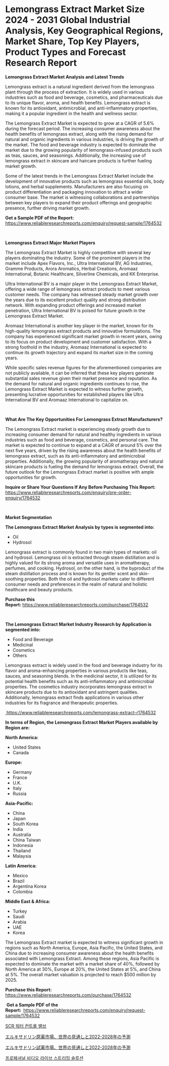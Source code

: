 <p><h1>Lemongrass Extract Market Size 2024 - 2031 Global Industrial Analysis, Key Geographical Regions, Market Share, Top Key Players, Product Types and Forecast Research Report</h1></p><p><strong>Lemongrass Extract Market Analysis and Latest Trends</strong></p>
<p><p>Lemongrass extract is a natural ingredient derived from the lemongrass plant through the process of extraction. It is widely used in various industries such as food and beverage, cosmetics, and pharmaceuticals due to its unique flavor, aroma, and health benefits. Lemongrass extract is known for its antioxidant, antimicrobial, and anti-inflammatory properties, making it a popular ingredient in the health and wellness sector.</p><p>The Lemongrass Extract Market is expected to grow at a CAGR of 5.6% during the forecast period. The increasing consumer awareness about the health benefits of lemongrass extract, along with the rising demand for natural and organic ingredients in various industries, is driving the growth of the market. The food and beverage industry is expected to dominate the market due to the growing popularity of lemongrass-infused products such as teas, sauces, and seasonings. Additionally, the increasing use of lemongrass extract in skincare and haircare products is further fueling market growth.</p><p>Some of the latest trends in the Lemongrass Extract Market include the development of innovative products such as lemongrass essential oils, body lotions, and herbal supplements. Manufacturers are also focusing on product differentiation and packaging innovation to attract a wider consumer base. The market is witnessing collaborations and partnerships between key players to expand their product offerings and geographic presence, further driving market growth.</p></p>
<p><strong>Get a Sample PDF of the Report:&nbsp;</strong> <a href="https://www.reliableresearchreports.com/enquiry/request-sample/1764532">https://www.reliableresearchreports.com/enquiry/request-sample/1764532</a></p>
<p>&nbsp;</p>
<p><strong>Lemongrass Extract Major Market Players</strong></p>
<p><p>The Lemongrass Extract Market is highly competitive with several key players dominating the industry. Some of the prominent players in the market include Apex Flavors, Inc., Ultra International BV, AG Industries, Gramme Products, Arora Aromatics, Herbal Creations, Aromaaz International, Botanic Healthcare, Silverline Chemicals, and KK Enterprise.</p><p>Ultra International BV is a major player in the Lemongrass Extract Market, offering a wide range of lemongrass extract products to meet various customer needs. The company has witnessed steady market growth over the years due to its excellent product quality and strong distribution network. With expanding product offerings and increased market penetration, Ultra International BV is poised for future growth in the Lemongrass Extract Market.</p><p>Aromaaz International is another key player in the market, known for its high-quality lemongrass extract products and innovative formulations. The company has experienced significant market growth in recent years, owing to its focus on product development and customer satisfaction. With a strong foothold in the industry, Aromaaz International is expected to continue its growth trajectory and expand its market size in the coming years.</p><p>While specific sales revenue figures for the aforementioned companies are not publicly available, it can be inferred that these key players generate substantial sales revenue given their market presence and reputation. As the demand for natural and organic ingredients continues to rise, the Lemongrass Extract Market is expected to witness further growth, presenting lucrative opportunities for established players like Ultra International BV and Aromaaz International to capitalize on.</p></p>
<p>&nbsp;</p>
<p><strong>What Are The Key Opportunities For Lemongrass Extract Manufacturers?</strong></p>
<p><p>The Lemongrass Extract market is experiencing steady growth due to increasing consumer demand for natural and healthy ingredients in various industries such as food and beverage, cosmetics, and personal care. The market is expected to continue to expand at a CAGR of around 5% over the next five years, driven by the rising awareness about the health benefits of lemongrass extract, such as its anti-inflammatory and antimicrobial properties. Additionally, the growing popularity of aromatherapy and natural skincare products is fueling the demand for lemongrass extract. Overall, the future outlook for the Lemongrass Extract market is positive with ample opportunities for growth.</p></p>
<p><strong>Inquire or Share Your Questions If Any Before Purchasing This Report:</strong> <a href="https://www.reliableresearchreports.com/enquiry/pre-order-enquiry/1764532">https://www.reliableresearchreports.com/enquiry/pre-order-enquiry/1764532</a></p>
<p>&nbsp;</p>
<p><strong>Market Segmentation</strong></p>
<p><strong>The Lemongrass Extract Market Analysis by types is segmented into:</strong></p>
<p><ul><li>Oil</li><li>Hydrosol</li></ul></p>
<p><p>Lemongrass extract is commonly found in two main types of markets: oil and hydrosol. Lemongrass oil is extracted through steam distillation and is highly valued for its strong aroma and versatile uses in aromatherapy, perfumes, and cooking. Hydrosol, on the other hand, is the byproduct of the steam distillation process and is known for its gentler scent and skin-soothing properties. Both the oil and hydrosol markets cater to different consumer needs and preferences in the realm of natural and holistic healthcare and beauty products.</p></p>
<p><strong>Purchase this Report:&nbsp;</strong><a href="https://www.reliableresearchreports.com/purchase/1764532">https://www.reliableresearchreports.com/purchase/1764532</a></p>
<p>&nbsp;</p>
<p><strong>The Lemongrass Extract Market Industry Research by Application is segmented into:</strong></p>
<p><ul><li>Food and Beverage</li><li>Medicinal</li><li>Cosmetics</li><li>Others</li></ul></p>
<p><p>Lemongrass extract is widely used in the food and beverage industry for its flavor and aroma-enhancing properties in various products like teas, sauces, and seasoning blends. In the medicinal sector, it is utilized for its potential health benefits such as its anti-inflammatory and antimicrobial properties. The cosmetics industry incorporates lemongrass extract in skincare products due to its antioxidant and astringent qualities. Additionally, lemongrass extract finds applications in various other industries for its fragrance and therapeutic properties.</p></p>
<p><a href="https://www.reliableresearchreports.com/lemongrass-extract-r1764532">&nbsp;https://www.reliableresearchreports.com/lemongrass-extract-r1764532</a></p>
<p><strong>In terms of Region, the Lemongrass Extract Market Players available by Region are:</strong></p>
<p>
    <p> <strong> North America: </strong>
        <ul>
            <li>United States</li>
            <li>Canada</li>
        </ul>
        </p> 
    <p> <strong> Europe: </strong>
        <ul>
            <li>Germany</li>
            <li>France</li>
            <li>U.K.</li>
            <li>Italy</li>
            <li>Russia</li>
        </ul>
        </p> 
    <p> <strong> Asia-Pacific: </strong>
        <ul>
            <li>China</li>
            <li>Japan</li>
            <li>South Korea</li>
            <li>India</li>
            <li>Australia</li>
            <li>China Taiwan</li>
            <li>Indonesia</li>
            <li>Thailand</li>
            <li>Malaysia</li>
        </ul>
        </p> 
    <p> <strong> Latin America: </strong>
        <ul>
            <li>Mexico</li>
            <li>Brazil</li>
            <li>Argentina Korea</li>
            <li>Colombia</li>
        </ul>
        </p> 
    <p> <strong> Middle East & Africa: </strong>
        <ul>
            <li>Turkey</li>
            <li>Saudi</li>
            <li>Arabia</li>
            <li>UAE</li>
            <li>Korea</li>
        </ul>
    </p>
    </p>
<p><p>The Lemongrass Extract market is expected to witness significant growth in regions such as North America, Europe, Asia Pacific, the United States, and China due to increasing consumer awareness about the health benefits associated with Lemongrass Extract. Among these regions, Asia Pacific is expected to dominate the market with a market share of 40%, followed by North America at 30%, Europe at 20%, the United States at 5%, and China at 5%. The overall market valuation is projected to reach $500 million by 2025.</p></p>
<p><strong>Purchase this Report: </strong><a href="https://www.reliableresearchreports.com/purchase/1764532">https://www.reliableresearchreports.com/purchase/1764532</a></p>
<p>&nbsp;<strong>Get a Sample PDF of the Report:&nbsp;&nbsp;</strong><a href="https://www.reliableresearchreports.com/enquiry/request-sample/1764532">https://www.reliableresearchreports.com/enquiry/request-sample/1764532</a></p>
<p><strong></strong></p>
<p><p><a href="https://medium.com/@lowellleke20231/scr-%EC%88%98%EB%8F%84-%EC%A0%9C%EC%96%B4-%EB%B0%B8%EB%B8%8C-%EC%8B%9C%EC%9E%A5-%EC%A0%90%EC%9C%A0%EC%9C%A8-%EB%B0%8F-%EC%8B%A0%EA%B7%9C-%ED%8A%B8%EB%A0%8C%EB%93%9C-%EB%B6%84%EC%84%9D-%EC%9C%A0%ED%98%95-%EC%9D%91%EC%9A%A9-%EC%B5%9C%EC%A2%85-%EC%82%AC%EC%9A%A9-%EB%B0%8F-2024%EB%85%84%EB%B6%80%ED%84%B0-2031%EB%85%84%EA%B9%8C%EC%A7%80%EC%9D%98-%EC%98%88%EC%B8%A1%EC%9D%84-%ED%86%B5%ED%95%B4-b0227bfb7552">SCR 워터 컨트롤 밸브</a></p><p><a href="https://medium.com/@lonnyguann/%E3%82%B0%E3%83%AD%E3%83%BC%E3%83%90%E3%83%AB%E3%82%A8%E3%83%AB%E3%82%AF%E3%82%B5%E3%83%89%E3%83%AA%E3%83%B3api%E5%B8%82%E5%A0%B4-%E3%82%B0%E3%83%AD%E3%83%BC%E3%83%90%E3%83%AB%E5%B1%95%E6%9C%9B%E3%81%8A%E3%82%88%E3%81%B32022-2028%E5%B9%B4%E3%81%AE%E4%BA%88%E6%B8%AC%E5%B8%82%E5%A0%B4%E3%82%B9%E3%83%86%E3%83%BC%E3%82%BF%E3%82%B9-2024%E5%B9%B4-2031%E5%B9%B4-%E3%81%8A%E3%82%88%E3%81%B3%E5%9C%B0%E5%9F%9F-%E8%A3%BD%E5%93%81-%E3%82%A8%E3%83%B3%E3%83%89%E3%83%A6%E3%83%BC%E3%82%BA%E3%81%AB%E3%82%88%E3%82%8B%E4%BA%88%E6%B8%AC-b6f25b34f6fd">エルキサドリン原薬市場、世界の見通しと2022-2028年の予測</a></p><p><a href="https://medium.com/@lonnyguann/eluxadoline-d5b14d9e8e96">エルキサドリン試薬市場、世界の見通しと2022-2028年の予測</a></p><p><a href="https://medium.com/@lowellleke20231/%EC%A0%84%EB%AC%B8-%EB%B9%84%EB%94%94%EC%98%A4-%EB%9D%BC%EC%9D%B4%EB%B8%8C-%EC%8A%A4%ED%8A%B8%EB%A6%AC%EB%B0%8D-%EC%86%94%EB%A3%A8%EC%85%98-%EC%8B%9C%EC%9E%A5-%EC%98%88%EC%B8%A1-%EC%8B%9C%EC%9E%A5-%EB%8F%99%ED%96%A5-%EB%B0%8F-%EC%98%81%ED%96%A5-%EB%B6%84%EC%84%9D-2024-2031-9724bea66421">프로페셔널 비디오 라이브 스트리밍 솔루션</a></p></p>